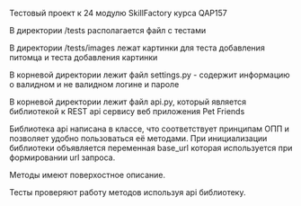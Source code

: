 Тестовый проект к 24 модулю SkillFactory курса QAP157

В директории /tests располагается файл с тестами

В директории /tests/images лежат картинки для теста добавления питомца и теста добавления картинки

В корневой директории лежит файл settings.py - содержит информацию о валидном и не валидном логине и пароле

В корневой директории лежит файл api.py, который является библиотекой к REST api сервису веб приложения Pet Friends

Библиотека api написана в классе, что соответствует принципам ОПП и позволяет удобно пользоваться её методами. При инициализации библиотеки объявляется переменная base_url которая используется при формировании url запроса.

Методы имеют поверхостное описание.

Тесты проверяют работу методов используя api библиотеку.
